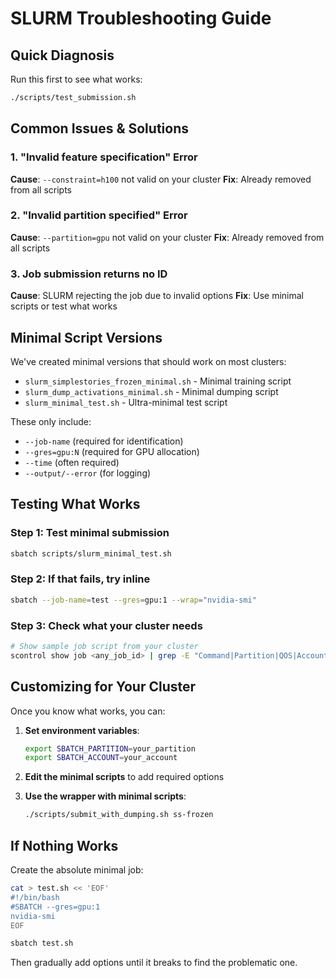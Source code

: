 # SLURM Troubleshooting Guide

## Quick Diagnosis

Run this first to see what works:
```bash
./scripts/test_submission.sh
```

## Common Issues & Solutions

### 1. "Invalid feature specification" Error
**Cause**: `--constraint=h100` not valid on your cluster
**Fix**: Already removed from all scripts

### 2. "Invalid partition specified" Error  
**Cause**: `--partition=gpu` not valid on your cluster
**Fix**: Already removed from all scripts

### 3. Job submission returns no ID
**Cause**: SLURM rejecting the job due to invalid options
**Fix**: Use minimal scripts or test what works

## Minimal Script Versions

We've created minimal versions that should work on most clusters:

- `slurm_simplestories_frozen_minimal.sh` - Minimal training script
- `slurm_dump_activations_minimal.sh` - Minimal dumping script
- `slurm_minimal_test.sh` - Ultra-minimal test script

These only include:
- `--job-name` (required for identification)
- `--gres=gpu:N` (required for GPU allocation)
- `--time` (often required)
- `--output/--error` (for logging)

## Testing What Works

### Step 1: Test minimal submission
```bash
sbatch scripts/slurm_minimal_test.sh
```

### Step 2: If that fails, try inline
```bash
sbatch --job-name=test --gres=gpu:1 --wrap="nvidia-smi"
```

### Step 3: Check what your cluster needs
```bash
# Show sample job script from your cluster
scontrol show job <any_job_id> | grep -E "Command|Partition|QOS|Account"
```

## Customizing for Your Cluster

Once you know what works, you can:

1. **Set environment variables**:
   ```bash
   export SBATCH_PARTITION=your_partition
   export SBATCH_ACCOUNT=your_account
   ```

2. **Edit the minimal scripts** to add required options

3. **Use the wrapper with minimal scripts**:
   ```bash
   ./scripts/submit_with_dumping.sh ss-frozen
   ```

## If Nothing Works

Create the absolute minimal job:
```bash
cat > test.sh << 'EOF'
#!/bin/bash
#SBATCH --gres=gpu:1
nvidia-smi
EOF

sbatch test.sh
```

Then gradually add options until it breaks to find the problematic one.
